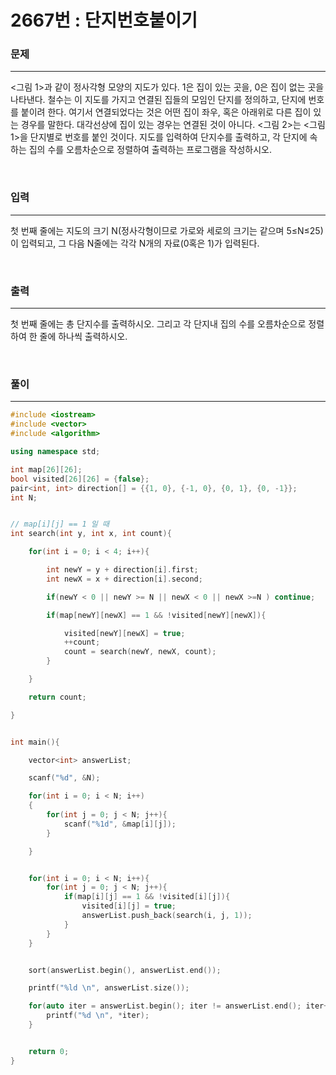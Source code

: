 2667번 : 단지번호붙이기
=============

### 문제
***
<그림 1>과 같이 정사각형 모양의 지도가 있다. 1은 집이 있는 곳을, 0은 집이 없는 곳을 나타낸다. 철수는 이 지도를 가지고 연결된 집들의 모임인 단지를 정의하고, 단지에 번호를 붙이려 한다. 여기서 연결되었다는 것은 어떤 집이 좌우, 혹은 아래위로 다른 집이 있는 경우를 말한다. 대각선상에 집이 있는 경우는 연결된 것이 아니다. <그림 2>는 <그림 1>을 단지별로 번호를 붙인 것이다. 지도를 입력하여 단지수를 출력하고, 각 단지에 속하는 집의 수를 오름차순으로 정렬하여 출력하는 프로그램을 작성하시오.

<br>

### 입력
***

첫 번째 줄에는 지도의 크기 N(정사각형이므로 가로와 세로의 크기는 같으며 5≤N≤25)이 입력되고, 그 다음 N줄에는 각각 N개의 자료(0혹은 1)가 입력된다.

<br>

### 출력
***

첫 번째 줄에는 총 단지수를 출력하시오. 그리고 각 단지내 집의 수를 오름차순으로 정렬하여 한 줄에 하나씩 출력하시오.

<br>

### 풀이
***

```c++
#include <iostream>
#include <vector>
#include <algorithm>

using namespace std;

int map[26][26];
bool visited[26][26] = {false};
pair<int, int> direction[] = {{1, 0}, {-1, 0}, {0, 1}, {0, -1}};
int N;


// map[i][j] == 1 일 때
int search(int y, int x, int count){

	for(int i = 0; i < 4; i++){

		int newY = y + direction[i].first;
		int newX = x + direction[i].second;

		if(newY < 0 || newY >= N || newX < 0 || newX >=N ) continue;

		if(map[newY][newX] == 1 && !visited[newY][newX]){

			visited[newY][newX] = true;
			++count;
			count = search(newY, newX, count);
		}

	}

	return count;

}


int main(){

	vector<int> answerList;

	scanf("%d", &N);

	for(int i = 0; i < N; i++)
	{
		for(int j = 0; j < N; j++){
			scanf("%1d", &map[i][j]);
		}

	}


	for(int i = 0; i < N; i++){
		for(int j = 0; j < N; j++){
			if(map[i][j] == 1 && !visited[i][j]){
				visited[i][j] = true;
				answerList.push_back(search(i, j, 1));
			}
		}
	}


	sort(answerList.begin(), answerList.end());

	printf("%ld \n", answerList.size());

	for(auto iter = answerList.begin(); iter != answerList.end(); iter++){
		printf("%d \n", *iter);
	}


    return 0;
}


```
